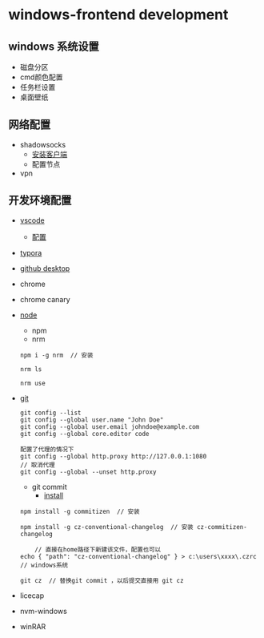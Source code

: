 # windows-frontend development
## windows 系统设置

- 磁盘分区
- cmd颜色配置
- 任务栏设置
- 桌面壁纸

## 网络配置

- shadowsocks
  - [安装客户端](https://github.com/shadowsocks/shadowsocks-windows)
  - 配置节点
- vpn

## 开发环境配置

- [vscode](https://code.visualstudio.com/)

  - [配置](./vscode.md)

- [typora](https://typora.io/)

- [github desktop](https://desktop.github.com/)

- chrome

- chrome canary

- [node](https://nodejs.org/zh-cn/download/package-manager/#windows)

  - npm
  - nrm

  ```shell
  npm i -g nrm  // 安装
       
  nrm ls 
  
  nrm use 
  ```

- [git](https://git-scm.com/download/win)

  ```shell
  git config --list
  git config --global user.name "John Doe"
  git config --global user.email johndoe@example.com
  git config --global core.editor code
  ```

  ```shell
  配置了代理的情况下  
  git config --global http.proxy http://127.0.0.1:1080
  // 取消代理
  git config --global --unset http.proxy
  ```

  - git commit
    - [install](https://git-scm.com/download/win)

  ```shell
  npm install -g commitizen  // 安装
  
  npm install -g cz-conventional-changelog  // 安装 cz-commitizen-changelog
  
      // 直接在home路径下新建该文件，配置也可以
  echo { "path": "cz-conventional-changelog" } > c:\users\xxxx\.czrc   // windows系统
  
  git cz  // 替换git commit ，以后提交直接用 git cz
  ```

- licecap


- nvm-windows


- winRAR